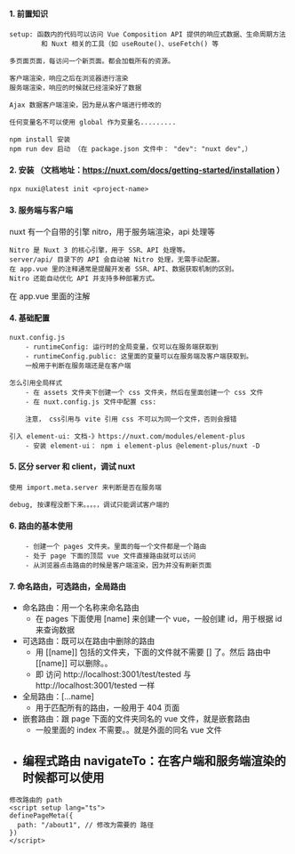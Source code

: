 #### 1. 前置知识
```angular2html
setup: 函数内的代码可以访问 Vue Composition API 提供的响应式数据、生命周期方法
        和 Nuxt 相关的工具（如 useRoute()、useFetch() 等

多页面页面，每访问一个新页面。都会加载所有的资源。

客户端渲染，响应之后在浏览器进行渲染
服务端渲染，响应的时候就已经渲染好了数据

Ajax 数据客户端渲染，因为是从客户端进行修改的

任何变量名不可以使用 global 作为变量名.........

npm install 安装
npm run dev 启动 （在 package.json 文件中： "dev": "nuxt dev",）
```

#### 2. 安装 （文档地址：https://nuxt.com/docs/getting-started/installation ）
```angular2html
npx nuxi@latest init <project-name>
```
#### 3. 服务端与客户端
nuxt 有一个自带的引擎 nitro，用于服务端渲染，api 处理等

    Nitro 是 Nuxt 3 的核心引擎，用于 SSR、API 处理等。
    server/api/ 目录下的 API 会自动被 Nitro 处理，无需手动配置。
    在 app.vue 里的注释通常是提醒开发者 SSR、API、数据获取机制的区别。
    Nitro 还能自动优化 API 并支持多种部署方式。
 在 app.vue 里面的注解

#### 4. 基础配置
```angular2html
nuxt.config.js
    - runtimeConfig: 运行时的全局变量，仅可以在服务端获取到
    - runtimeConfig.public: 这里面的变量可以在服务端及客户端获取到。
    一般用于判断在服务端还是在客户端

怎么引用全局样式
    - 在 assets 文件夹下创建一个 css 文件夹，然后在里面创建一个 css 文件
    - 在 nuxt.config.js 文件中配置 css: 

    注意， css引用与 vite 引用 css 不可以为同一个文件，否则会报错

引入 element-ui: 文档-》https://nuxt.com/modules/element-plus
    - 安装 element-ui： npm i element-plus @element-plus/nuxt -D
```

#### 5. 区分 server 和 client，调试 nuxt
```angular2html
使用 import.meta.server 来判断是否在服务端

debug, 按课程没断下来。。。。，调试只能调试客户端的
```

#### 6. 路由的基本使用
```angular2html
    - 创建一个 pages 文件夹。里面的每一个文件都是一个路由
    - 处于 page 下面的顶层 vue 文件直接路由就可以访问
    - 从浏览器点击路由的时候是客户端渲染，因为并没有刷新页面
```

#### 7. 命名路由，可选路由，全局路由
- 命名路由：用一个名称来命名路由
  - 在 pages 下面使用 [name] 来创建一个 vue，一般创建 id，用于根据 id 来查询数据
- 可选路由：既可以在路由中删除的路由
  - 用 [[name]] 包括的文件夹，下面的文件就不需要 [] 了。然后 路由中 [[name]] 可以删除。。
  - 即 访问 http://localhost:3001/test/tested 与 http://localhost:3001/tested 一样
- 全局路由：[...name]
  - 用于匹配所有的路由，一般用于 404 页面
- 嵌套路由：跟 page 下面的文件夹同名的 vue 文件，就是嵌套路由
  - 一般里面的 index 不需要。。就是外面的同名 vue 文件
- 编程式路由 navigateTo：在客户端和服务端渲染的时候都可以使用
  - 
```angular2html
修改路由的 path
<script setup lang="ts">
definePageMeta({
  path: "/about1", // 修改为需要的 路径
})
</script>
```